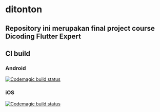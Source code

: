 # ditonton

Repository ini merupakan final project course Dicoding Flutter Expert 
---

## CI build

### Android
[![Codemagic build status](https://api.codemagic.io/apps/65b49d75096b83ab0fc8d71c/android-workflow/status_badge.svg)](https://codemagic.io/apps/65b49d75096b83ab0fc8d71c/android-workflow/latest_build)

### iOS
[![Codemagic build status](https://api.codemagic.io/apps/65b49d75096b83ab0fc8d71c/ios-workflow/status_badge.svg)](https://codemagic.io/apps/65b49d75096b83ab0fc8d71c/ios-workflow/latest_build)
